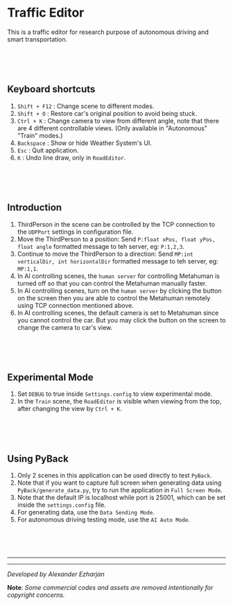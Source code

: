 # Traffic Editor

This is a traffic editor for research purpose of autonomous driving and smart transportation.


<br>
<br>
<br>


## Keyboard shortcuts

1. `Shift + F12` : Change scene to different modes.
2. `Shift + O`   : Restore car's original position to avoid being stuck.
3. `Ctrl + K`    : Change camera to view from different angle, note that there are 4 different controllable views. (Only available in "Autonomous" "Train" modes.)
4. `Backspace`   : Show or hide Weather System's UI.
5. `Esc`         : Quit application.
6. `K`           : Undo line draw, only in `RoadEditor`.




<br>
<br>
<br>



## Introduction
1. ThirdPerson in the scene can be controlled by the TCP connection to the `UDPPort` settings in configuration file.
2. Move the ThirdPerson to a position: Send `P:float xPos, float yPos, float angle` formatted message to teh server, eg: `P:1,2,3`.
4. Continue to move the ThirdPerson to a direction: Send `MP:int verticalDir, int horizontalDir` formatted message to teh server, eg: `MP:1,1`.
5. In AI controlling scenes, the `human server` for controlling Metahuman is turned off so that you can control the Metahuman manually faster. 
6. In AI controlling scenes, turn on the `human server` by clicking the button on the screen then you are able to control the Metahuman remotely using TCP connection mentioned above.
7. In AI controlling scenes, the default camera is set to Metahuman since you cannot control the car. But you may click the button on the screen to change the camera to car's view.

<br>
<br>
<br>



## Experimental Mode

1. Set `DEBUG` to true inside `Settings.config` to view experimental mode.
2. In the `Train` scene, the `RoadEditor` is visible when viewing from the top, after changing the view by `Ctrl + K`.




<br>
<br>
<br>


## Using PyBack

1. Only 2 scenes in this application can be used directly to test `PyBack`.
2. Note that if you want to capture full screen when generating data using `PyBack/generate_data.py`, try to run the application in `Full Screen Mode`.
3. Note that the default IP is localhost while port is 25001, which can be set inside the `settings.config` file.
4. For generating data, use the `Data Sending Mode`.
5. For autonomous driving testing mode, use the `AI Auto Mode`.




<br>
<br>
<br>


---
---

_Developed by Alexander Ezharjan_

**Note**: _Some commercial codes and assets are removed intentionally for copyright concerns._